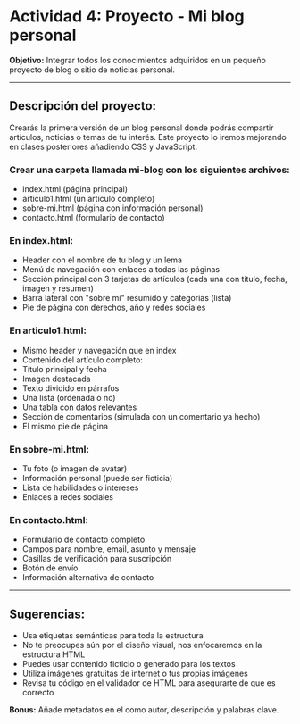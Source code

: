 # Actividad 4: Proyecto - Mi blog personal

**Objetivo:** Integrar todos los conocimientos adquiridos en un pequeño proyecto de blog o sitio de noticias personal.

---

## Descripción del proyecto:
Crearás la primera versión de un blog personal donde podrás compartir artículos, noticias o temas de tu interés. Este proyecto lo iremos mejorando en clases posteriores añadiendo CSS y JavaScript.

### Crear una carpeta llamada mi-blog con los siguientes archivos:
- index.html (página principal)
- articulo1.html (un artículo completo)
- sobre-mi.html (página con información personal)
- contacto.html (formulario de contacto)

### En index.html:
- Header con el nombre de tu blog y un lema
- Menú de navegación con enlaces a todas las páginas
- Sección principal con 3 tarjetas de artículos (cada una con título, fecha, imagen y resumen)
- Barra lateral con "sobre mí" resumido y categorías (lista)
- Pie de página con derechos, año y redes sociales

### En articulo1.html:
- Mismo header y navegación que en index
- Contenido del artículo completo:
- Título principal y fecha
- Imagen destacada
- Texto dividido en párrafos
- Una lista (ordenada o no)
- Una tabla con datos relevantes
- Sección de comentarios (simulada con un comentario ya hecho)
- El mismo pie de página

### En sobre-mi.html:
- Tu foto (o imagen de avatar)
- Información personal (puede ser ficticia)
- Lista de habilidades o intereses
- Enlaces a redes sociales

### En contacto.html:
- Formulario de contacto completo
- Campos para nombre, email, asunto y mensaje
- Casillas de verificación para suscripción
- Botón de envío
- Información alternativa de contacto

---

## Sugerencias:

- Usa etiquetas semánticas para toda la estructura
- No te preocupes aún por el diseño visual, nos enfocaremos en la estructura HTML
- Puedes usar contenido ficticio o generado para los textos
- Utiliza imágenes gratuitas de internet o tus propias imágenes
- Revisa tu código en el validador de HTML para asegurarte de que es correcto

**Bonus:** Añade metadatos en el <head> como autor, descripción y palabras clave.
